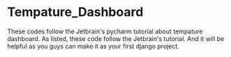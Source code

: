 # Tempature_Dashboard
These codes follow the Jetbrain's pycharm tutorial about tempature dashboard.
As listed, these code follow the Jetbrain's tutorial. And it will be helpful as you guys can make it as your first django project.  
